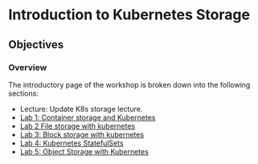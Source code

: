 # Introduction to Kubernetes Storage

## Objectives

### Overview

The introductory page of the workshop is broken down into the following sections:

* Lecture: Update K8s storage lecture.
* [Lab 1: Container storage and Kubernetes](Lab1/README.md)
* [Lab 2 File storage with kubernetes](Lab2/README.md)
* [Lab 3: Block storage with kubernetes](Lab3/README.md)
* [Lab 4: Kubernetes StatefulSets](Lab4/README.md)
* [Lab 5: Object Storage with Kubernetes](Lab5/README.md)
